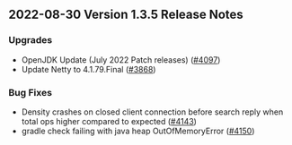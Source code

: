## 2022-08-30 Version 1.3.5 Release Notes

### Upgrades
* OpenJDK Update (July 2022 Patch releases) ([#4097](https://github.com/density-project/Density/pull/4097))
* Update Netty to 4.1.79.Final ([#3868](https://github.com/density-project/Density/pull/3868))

### Bug Fixes
* Density crashes on closed client connection before search reply when total ops higher compared to expected ([#4143](https://github.com/density-project/Density/pull/4143))
* gradle check failing with java heap OutOfMemoryError ([#4150](https://github.com/density-project/Density/pull/4150))
